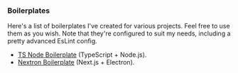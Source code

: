 ### Boilerplates
Here's a list of boilerplates I've created for various projects. Feel free to use them as you wish.
Note that they're configured to suit my needs, including a pretty advanced EsLint config.

- [TS Node Boilerplate](https://github.com/yoratoni/ts-node-boilerplate) (TypeScript + Node.js).
- [Nextron Boilerplate](https://github.com/yoratoni/nextron-boilerplate) (Next.js + Electron).
